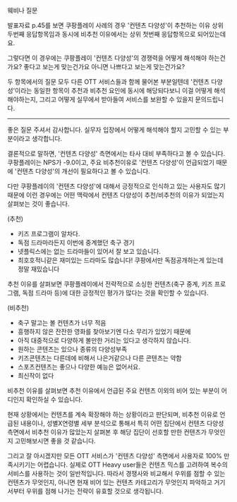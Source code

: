 웨비나 질문


  
발표자료 p.45를 보면 쿠팡플레이 사례의 경우 '컨텐츠 다양성'이 추천하는 이유 상위 두번째 응답항목임과 동시에 비추천 이유에서는 상위 첫번째 응답항목으로 되어있는데요.

그렇다면 이 경우에는 쿠팡플레이 '컨텐츠 다양성'의 경쟁력을 어떻게 해석해야 하는건가요? 좋다고 보는게 맞는건가요 아니면 나쁘다고 보는게 맞는건가요? 

두 항목에서의 질문 모두 다른 OTT 서비스들과 함께 물어본 부분일텐데 '컨텐츠 다양성'이라는 동일한 항목이 추천과 비추천 요인에 동시에 해당되다보니 이걸 어떻게 해석해야하는지, 그리고 어떻게 실무에서 받아들여 서비스를 보완할 수 있을지 문의드립니다.


---
좋은 질문 주셔서 감사합니다. 실무자 입장에서 어떻게 해석해야 할지 고민할 수 있는 부분이라고 생각합니다.

결론적으로 말하면, '컨텐츠 다양성' 측면에서는 타사 대비 부족하다고 볼 수 있습니다. 쿠팡플레이는 NPS가 -9.0이고, 주요 비추천이유로 '컨텐츠 다양성'이 언급되었기 때문에 '컨텐츠 다양성'의 개선이 필요하다고 볼 수 있습니다.

다만 쿠팡플레이의 '컨텐츠 다양성'에 대해서 긍정적으로 인식하고 있는 사용자도 많기 때문에 이런 경우에는 어떤 맥락에서 컨텐츠 다양성이 추천/비추천의 이유가 되었는지 살펴보는 것이 좋습니다.

(추천)
- 키즈 프로그램이 알차다.
- 독점 드라마라든지 이번에 중계했던 축구 경기
- 넷플릭스에는 없는 드라마들이 있어서 잘 보고 있습니다. 
- 최호호적니같은 재미있는 드라마도 많습니다! 쿠팡에서만 독점공개하는게 있는데 정말 재밌습니다

추천 이유를 살펴보면 쿠팡플레이에서 전략적으로 소싱한 컨텐츠(축구 중계, 키즈 프로그램, 독점 드라마 등)에 대한 긍정적인 평가가 많다는 것을 확인할 수 있습니다. 

(비추천)
- 축구 말고는 볼 컨텐츠가 너무 적음
- 흥행하지 않은 잔잔한 영화를 찾아보기엔 다소 무리가 있었기 때문에
- 아직 대중적으로 다양하게 볼만한 거리는 있다고 생각하지 않습니다.
- 원하는 콘텐츠는 있으나 종류의 다양성부족
- 키즈콘텐츠는 다른데에 비해서 나은거같으나 다른 콘텐츠는 약함
- 스포츠컨텐츠는 좋으나 다양한 예능은 없어서요.
- 최신작이 없다

비추천 이유를 살펴보면 추천 이유에서 언급된 주요 컨텐츠 이외의 비어 있는 부분이 어디인지 확인하실 수 있습니다. 

현재 상황에서는 컨텐츠를 계속 확장해야 하는 상황이라고 판단되며, 비추천 이유로 언급된 내용이나, 성별X연령별 세부 분석으로 통해서 특히 어떤 집단에서 컨텐츠 다양성 측면에서 비추천 이유가 많았는지 살펴본 후 해당 집단이 선호할 만한 컨텐츠가 무엇인지 고민해보시면 좋을 것 같습니다.

그리고 잘 아시겠지만 모든 OTT 서비스가 '컨텐츠 다양성' 측면에서 사용자로 100% 만족시키기는 어렵습니다. 실제로 OTT Heavy user들은 컨텐츠 믹스를 고려하여 복수의 서비스를 사용하는 것이 일반적입니다. 따라서 경쟁사와 비교해서 우위를 점할 수 있는 컨텐츠가 무엇인지, 아니면 현재 비어 있는 컨텐츠 카테고리가 무엇인지 파악하고 거기서부터 우위를 점해 나가는 전략이 유효할 것으로 생각됩니다.

